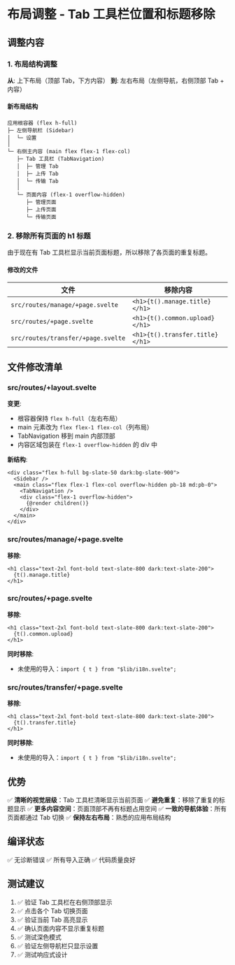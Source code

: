 # 布局调整 - Tab 工具栏位置和标题移除

## 调整内容

### 1. 布局结构调整

**从**: 上下布局（顶部 Tab，下方内容）
**到**: 左右布局（左侧导航，右侧顶部 Tab + 内容）

#### 新布局结构

```
应用根容器 (flex h-full)
├─ 左侧导航栏 (Sidebar)
│  └─ 设置
│
└─ 右侧主内容 (main flex flex-1 flex-col)
   ├─ Tab 工具栏 (TabNavigation)
   │  ├─ 管理 Tab
   │  ├─ 上传 Tab
   │  └─ 传输 Tab
   │
   └─ 页面内容 (flex-1 overflow-hidden)
      ├─ 管理页面
      ├─ 上传页面
      └─ 传输页面
```

### 2. 移除所有页面的 h1 标题

由于现在有 Tab 工具栏显示当前页面标题，所以移除了各页面的重复标题。

#### 修改的文件

| 文件 | 移除内容 |
|------|---------|
| `src/routes/manage/+page.svelte` | `<h1>{t().manage.title}</h1>` |
| `src/routes/+page.svelte` | `<h1>{t().common.upload}</h1>` |
| `src/routes/transfer/+page.svelte` | `<h1>{t().transfer.title}</h1>` |

## 文件修改清单

### src/routes/+layout.svelte

**变更**:
- 根容器保持 `flex h-full`（左右布局）
- main 元素改为 `flex flex-1 flex-col`（列布局）
- TabNavigation 移到 main 内部顶部
- 内容区域包装在 `flex-1 overflow-hidden` 的 div 中

**新结构**:
```svelte
<div class="flex h-full bg-slate-50 dark:bg-slate-900">
  <Sidebar />
  <main class="flex flex-1 flex-col overflow-hidden pb-18 md:pb-0">
    <TabNavigation />
    <div class="flex-1 overflow-hidden">
      {@render children()}
    </div>
  </main>
</div>
```

### src/routes/manage/+page.svelte

**移除**:
```svelte
<h1 class="text-2xl font-bold text-slate-800 dark:text-slate-200">
  {t().manage.title}
</h1>
```

### src/routes/+page.svelte

**移除**:
```svelte
<h1 class="text-2xl font-bold text-slate-800 dark:text-slate-200">
  {t().common.upload}
</h1>
```

**同时移除**:
- 未使用的导入：`import { t } from "$lib/i18n.svelte";`

### src/routes/transfer/+page.svelte

**移除**:
```svelte
<h1 class="text-2xl font-bold text-slate-800 dark:text-slate-200">
  {t().transfer.title}
</h1>
```

**同时移除**:
- 未使用的导入：`import { t } from "$lib/i18n.svelte";`

## 优势

✅ **清晰的视觉层级**：Tab 工具栏清晰显示当前页面
✅ **避免重复**：移除了重复的标题显示
✅ **更多内容空间**：页面顶部不再有标题占用空间
✅ **一致的导航体验**：所有页面都通过 Tab 切换
✅ **保持左右布局**：熟悉的应用布局结构

## 编译状态

✅ 无诊断错误
✅ 所有导入正确
✅ 代码质量良好

## 测试建议

1. ✅ 验证 Tab 工具栏在右侧顶部显示
2. ✅ 点击各个 Tab 切换页面
3. ✅ 验证当前 Tab 高亮显示
4. ✅ 确认页面内容不显示重复标题
5. ✅ 测试深色模式
6. ✅ 验证左侧导航栏只显示设置
7. ✅ 测试响应式设计

